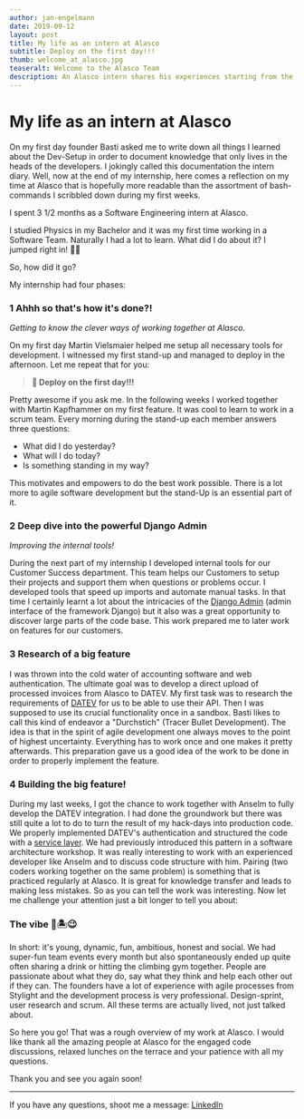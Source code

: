 ```yaml
---
author: jan-engelmann
date: 2019-09-12
layout: post
title: My life as an intern at Alasco
subtitle: Deploy on the first day!!!
thumb: welcome_at_alasco.jpg
teaseralt: Welcome to the Alasco Team
description: An Alasco intern shares his experiences starting from the first day. From deploying on the first day to team events, check out what it's like to be an intern at Alasco.
---
```


#  My life as an intern at Alasco
On my first day founder Basti asked me to write down all things I learned about the Dev-Setup in order to document knowledge that only lives in the heads of the developers.
I jokingly called this documentation the intern diary. Well, now at the end of my internship, here comes a reflection on my time at Alasco that is hopefully more readable than the assortment of bash-commands I scribbled down during my first weeks.

I spent 3 1/2 months as a Software Engineering intern at Alasco.

I studied Physics in my Bachelor and it was my first time working in a Software Team.
Naturally I had a lot to learn. What did I do about it?
I jumped right in! 🤸🏼‍


So, how did it go?

My internship had four phases:
### 1 Ahhh so that's how it's done?!
*Getting to know the clever ways of working together at Alasco.*

On my first day Martin Vielsmaier helped me setup all necessary tools for development. I witnessed my first stand-up and managed to deploy in the afternoon.
Let me repeat that for you:

> **🚀 Deploy on the first day!!!**

Pretty awesome if you ask me.
In the following weeks I worked together with Martin Kapfhammer on my first feature. It was cool to learn to work in a scrum team. Every morning during the stand-up each member answers three questions:
- What did I do yesterday?
- What will I do today?
- Is something standing in my way?

This motivates and empowers to do the best work possible. There is a lot more to agile software development but the stand-Up is an essential part of it.
### 2 Deep dive into the powerful Django Admin
*Improving the internal tools!*

During the next part of my internship I developed internal tools for our Customer Success department. This team helps our Customers to setup their projects and support them when questions or problems occur. I developed tools that speed up imports and automate manual tasks.
In that time I certainly learnt a lot about the intricacies of the [Django Admin](https://docs.djangoproject.com/en/2.2/ref/contrib/admin/) (admin interface of the framework Django) but it also was a great opportunity to discover large parts of the code base. This work prepared me to later work on features for our customers.

### 3 Research of a big feature
I was thrown into the cold water of accounting software and web authentication. The ultimate goal was to develop a direct upload of processed invoices from Alasco to DATEV.
My first task was to research the requirements of [DATEV](https://developer.datev.de/portal/) for us to be able to use their API. Then I was supposed to use its crucial functionality once in a sandbox. Basti likes to call this kind of endeavor a "Durchstich" (Tracer Bullet Development). The idea is that in the spirit of agile development one always moves to the point of highest uncertainty. Everything has to work once and one makes it pretty afterwards. This preparation gave us a good idea of the work to be done in order to properly implement the feature.

### 4 Building the big feature!
During my last weeks, I got the chance to work together with Anselm to fully develop the DATEV integration. I had done the groundwork but there was still quite a lot to do to turn the result of my hack-days into production code.
We properly implemented DATEV's authentication and structured the code with a [service layer](https://martinfowler.com/eaaCatalog/serviceLayer.html). We had previously introduced this pattern in a software architecture workshop.
It was really interesting to work with an experienced developer like Anselm and to discuss code structure with him. Pairing (two coders working together on the same problem) is something that is practiced regularly at Alasco. It is great for knowledge transfer and leads to making less mistakes.
So as you can tell the work was interesting. Now let me challenge your attention just a bit longer to tell you about:
### The vibe 💪🏝😉
In short: it's young, dynamic, fun, ambitious, honest and social. We had super-fun team events every month but also spontaneously ended up quite often sharing a drink or hitting the climbing gym together. People are passionate about what they do, say what they think and help each other out if they can. The founders have a lot of experience with agile processes from Stylight and the development process is very professional. Design-sprint, user research and scrum. All these terms are actually lived, not just talked about.

So here you go! That was a rough overview of my work at Alasco. I would like thank all the amazing people at Alasco for the engaged code discussions, relaxed lunches on the terrace and your patience with all my questions.

Thank you and see you again soon!

-------------------
If you have any questions, shoot me a message: [LinkedIn](https://www.linkedin.com/in/jan-paul-engelmann/)
